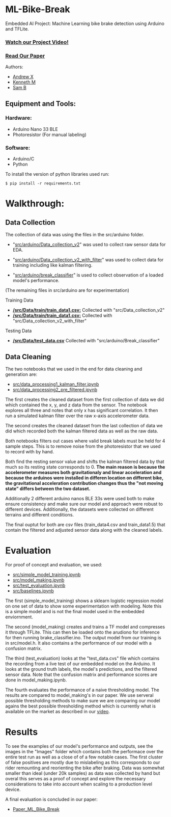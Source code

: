 # ML-Bike-Break
Embedded AI Project: Machine Learning bike brake detection using Arduino and TFLite.

### [Watch our Project Video!](https://www.youtube.com/watch?v=RIn2AcNfQwM&ab_channel=KennethMucyo)
### [Read Our Paper](https://github.com/Qulxis/ML-Bike-Break/blob/main/Paper_ML_Bike_Break.pdf)
Authors:
- [Andrew X](https://github.com/Qulxis)
- [Kenneth M](https://github.com/Kennethm-spec)
- [Sam B](https://github.com/sdb2174)


## Equipment and Tools:
### Hardware:
- Arduino Nano 33 BLE
- Photoresistor (For manual labeling)
### Software:
- Arduino/C
- Python

To install the version of python libraries used run:
```
$ pip install -r requirements.txt
```
# Walkthrough:
## Data Collection
The collection of data was using the files in the src/arduino folder. 

- "[src/arduino/Data_collection_v2](https://github.com/Qulxis/ML-Bike-Break/tree/main/src/arduino/Data_collection_v2)" was used to collect raw sensor data for EDA. 

- "[src/arduino/Data_collection_v2_with_filter](https://github.com/Qulxis/ML-Bike-Break/tree/main/src/arduino/Data_collection_v2_with_filter)" was used to collect data for training including like kalman filtering. 

- "[src/arduino/break_classifier](https://github.com/Qulxis/ML-Bike-Break/tree/main/src/arduino/brake_classifier)" is used to collect observation of a loaded model's performance.

(The remaining files in src/arduino are for experimentation)

Training Data
- **[/src/Data/train/train_data1.csv:](https://github.com/Qulxis/ML-Bike-Break/blob/main/src/Data/data_trial_1.csv)** Collected with "src/Data_collection_v2"
- **[/src/Data/train/train_data1.csv:](https://github.com/Qulxis/ML-Bike-Break/blob/main/src/Data/data_trial_4.csv)** Collected with "src/Data_collection_v2_with_filter"

Testing Data
- **[/src/Data/test_data.csv](https://github.com/Qulxis/ML-Bike-Break/blob/main/src/Data/test%20data.csv)** Collected with "src/arduino/Break_classifier"

## Data Cleaning
The two notebooks that we used in the end for data cleaning and generation are:
- [src/data_processing1_kalman_filter.ipynb](https://github.com/Qulxis/ML-Bike-Break/blob/main/src/data_processing1_kalman_filter.ipynb)
- [src/data_processing2_pre_filtered.ipynb](https://github.com/Qulxis/ML-Bike-Break/blob/main/src/data_processing2_pre_filtered.ipynb)

The first creates the cleaned dataset from the first collection of data we did which contained the x, y, and z data from the sensor. The notebook explores all three and notes that only x has significant correlation. It then run a simulated kalman filter over the raw x-axis accelerometer data.

The second creates the cleaned dataset from the last collection of data we did which recorded both the kalman filtered data as well as the raw data.

Both notebooks filters out cases where valid break labels must be held for 4 sample steps. This is to remove noise from the photoresistor that we used to record with by hand. 

Both find the resting sensor value and shifts the kalman filtered data by that much so its resting state corresponds to 0. **The main reason is because the accelerometer measures both gravitationaly and linear acceleration and because the arduinos were installed in differen location on different bike, the gravitational acceleration contribution changes thus the "not moving state" differs between the two dataset.** 

Additionally 2 different arduino nanos BLE 33s were used both to make ensure consistency and make sure our model and approach were robust to different devices. Additionally, the datasets were collected on different terrains and different conditions. 

The final ouptut for both are csv files (train_data4.csv and train_data1.5) that contain the filtered and adjusted sensor data along with the cleaned labels.

# Evaluation
For proof of concept and evaluation, we used:
- [src/simple_model_training.ipynb](https://github.com/Qulxis/ML-Bike-Break/blob/main/src/simple_model_training.ipynb)
- [src/model_making.ipynb](https://github.com/Qulxis/ML-Bike-Break/blob/main/src/model_making.ipynb)
- [src/test_evaluation.ipynb](https://github.com/Qulxis/ML-Bike-Break/blob/main/src/test_evaluation.ipynb)
- [src/baselines.ipynb](https://github.com/Qulxis/ML-Bike-Break/blob/main/src/baselines.ipynb)

The first (simple_model_training) shows a sklearn logistic regression model on one set of data to show some experimentation with modeling. Note this is a simple model and is not the final model used in the embedded enviornment.

The second (model_making) creates and trains a TF model and compresses it through TFLite. This can then be loaded onto the arudiono for inference for then running brake_classifier.ino. The output model from our training is in src/model.h. It also contains a the performance of our model with a confusion matrix.

The third (test_evaluation) looks at the "test_data.cvs" file which contains the recording from a live test of our embedded model on the Arduino. It looks at the ground truth labels, the model's predictions, and the filtered sensor data. Note that the confusion matrix and performance scores are done in model_making.ipynb.

The fourth evaluates the performance of a naive thresholding model. The results are compared to model_making's in our paper. We use serveral possible thresholding methods to make sure we are comparing our model agains the best possible thresholding method which is currently what is available on the market as described in our [video](https://www.youtube.com/watch?v=RIn2AcNfQwM&ab_channel=KennethMucyo).
# Results
To see the examples of our model's performance and outputs, see the images in the "Images" folder which contains both the performace over the entire test run as well as a close of of a few notable cases. The first cluster of false positives are mostly due to mislabeling as this corresponds to our rider remounting and reorienting the bike after braking. Data was somewhat smaller than ideal (under 20k samples) as data was collected by hand but overal this serves as a proof of concept and explore the necessary considerations to take into account when scaling to a production level device. 

A final evaluation is concluded in our paper:
- [Paper_ML_Bike_Break](https://github.com/Qulxis/ML-Bike-Break/blob/main/Paper_ML_Bike_Break.pdf)
